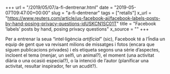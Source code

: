 +++
url = "/2019/05/07/a-fi-dentrenar.html"
date = "2019-05-07T09:47:00+00:00"
slug = "a-fi-dentrenar"
tags = ["retalls"]
x_url = "https://www.reuters.com/article/us-facebook-ai/facebook-labels-posts-by-hand-posing-privacy-questions-idUSKCN1SC01T"
title = "Facebook ’labels’ posts by hand, posing privacy questions"
x_source = ""
+++

Per a entrenar la seua “intel·ligència *artificial*” (sic), Facebook té a l’Índia un equip de gent que va revisant milions de missatges i fotos (encara que siguen publicacions privades) i els etiqueta segons una sèrie d’aspectes, incloent el tema  (menjar, un selfi, un animal?), el moment (una activitat diària o una ocasió especial?), o la intenció de l’autor (planificar una activitat, resultar inspirador, fer un acudit?).
